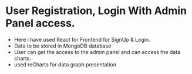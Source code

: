 # User Registration, Login With Admin Panel access.
- Here i have used React for Frontend for SignUp & Login.
- Data to be stored in MongoDB database
- User can get the access to  the admin panel and can access the data charts.
- used reCharts for data graph presentation  
